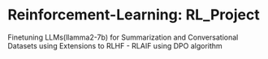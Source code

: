 # Reinforcement-Learning: RL_Project
Finetuning LLMs(llamma2-7b) for Summarization and Conversational Datasets using Extensions to RLHF - RLAIF using DPO algorithm
